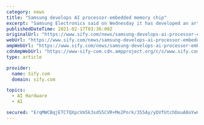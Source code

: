 ```yaml
---
category: news
title: "Samsung develops AI processor-embedded memory chip"
excerpt: "Samsung Electronics said on Wednesday it has developed an artificial intelligence (AI) processor-embedded high bandwidth memory (HBM) chip that boasts low energy consumption and enhanced performance."
publishedDateTime: 2021-02-17T03:36:00Z
originalUrl: "https://www.sify.com/news/samsung-develops-ai-processor-embedded-memory-chip-news-education-vcrdPDcbdcaej.html"
webUrl: "https://www.sify.com/news/samsung-develops-ai-processor-embedded-memory-chip-news-education-vcrdPDcbdcaej.html"
ampWebUrl: "https://www.sify.com/news/samsung-develops-ai-processor-embedded-memory-chip-news-education-vcrdPDcbdcaej.html"
cdnAmpWebUrl: "https://www-sify-com.cdn.ampproject.org/c/s/www.sify.com/news/samsung-develops-ai-processor-embedded-memory-chip-news-education-vcrdPDcbdcaej.html"
type: article

provider:
  name: Sify.com
  domain: sify.com

topics:
  - AI Hardware
  - AI

secured: "ErqMWCBqjETCTQXpcVm5k3sdS5CVR+Me2Pnrk/355Ay/yDVfUtchDouA8oYwCNymGIayUrC+cbsB6cB5W25u4AaRHqCZYzrS/EKr0Xz2B0o8m6Kr1FMGWZfpNXmKY1NMny1It5xGvwoB8BVTT8yWeljl6go7AohHEhBO576rswZPHEompORyTIwVaJ1nON+RmkOLNF5le1WD4lTXUsIecMfWmuUiHrhE9XOt3I0LpT43qrNHgIMiRi5whwS2lnHeAHf6v2GPcJJc/nucGKuWCWZ8a4vzvMGn3fW4BkA7+jeQ7U1t1eX1W488fnymPP2yNeOFkqWQoaZSu7Vkdc5MmYDT3nOxZzaBS887E8xljAg=;4mizDxCRa1RLF7oipGG0WQ=="
---
```


